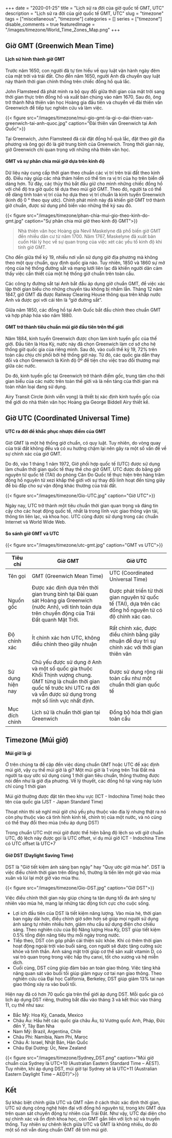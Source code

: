 +++
date = "2020-01-25"
title = "Lịch sử ra đời của giờ quốc tế GMT, UTC"
description = "Lịch sử ra đời của giờ quốc tế GMT, UTC"
slug = "timezone"
tags = ["miscellaneous", "timezone"]
categories = []
series = ["timezone"]
disable_comments = true
featuredImage = "/images/timezone/World_Time_Zones_Map.png"
+++

## Giờ GMT (Greenwich Mean Time)
#### Lịch sử hình thành giờ GMT
Trước năm 1650, con người đã tự tìm hiểu về quy luật vận hành ngày đêm của mặt trời và trái đất. Cho đến năm 1650, người Anh đã chuyển quy luật này thành thời gian chính thống trên chiếc đồng hồ quả lắc.

John Flamsteed đã phát minh ra bộ quy đổi giữa thời gian của mặt trời sang thời gian thực trên đồng hồ và xuất bản chúng vào năm 1670. Sau đó, ông trở thành Nhà thiên văn học Hoàng gia đầu tiên và chuyển về đài thiên văn Greenwich để tiếp tục nghiên cứu và làm việc.

{{< figure src="/images/timezone/mui-gio-gmt-la-gi-o-dai-thien-van-greenwich-tai-anh-quoc.jpg" caption="Đài thiên văn Greenwich tại Anh Quốc">}}

Tại Greenwich, John Flamsteed đã cài đặt đồng hồ quả lắc, đặt theo giờ địa phương và ông gọi đó là giờ trung bình của Greenwich. Trong thời gian này, giờ Greenwich chỉ quan trọng với những nhà thiên văn học.

#### GMT và sự phân chia múi giờ dựa trên kinh độ

Dữ liệu này cung cấp thời gian theo chuẩn các vị trí trên trái đất theo kinh độ. Điều này giúp các nhà thám hiểm có thể tìm ra vị trí của họ trên biển dễ dàng hơn. Từ đây, các thủy thủ bắt đầu giữ cho mình những chiếc đồng hồ với chế độ tra giờ quốc tế dựa theo múi giờ GMT. Theo đó, người ta có thể dễ dàng tính toán vị trí của họ dựa theo vị trí chuẩn là kinh tuyến Greenwich (kinh độ 0 ° theo quy ước). Chính phát minh này đã khiến giờ GMT trở thành giờ chuẩn, được sử dụng phổ biến vào những thế kỷ sau đó.

{{< figure src="/images/timezone/phan-chia-mui-gio-theo-kinh-do-gmt.jpg" caption="Sự phân chia múi giờ theo kinh độ GMT">}}

> Nhà thiên văn học Hoàng gia Nevil Maskelyne đã phổ biến giờ GMT đến nhiều dân cư từ năm 1700. Năm 1767, Maskelyne đã xuất bản cuốn Hải lý học về sự quan trọng của việc xét các yếu tố kinh độ khi tính giờ GMT.

Cho đến giữa thế kỷ 19, nhiều nơi vẫn sử dụng giờ địa phương mà không theo một quy chuẩn, quy định quốc gia nào. Tuy nhiên, 1850 và 1860 sự mở rộng của hệ thống đường sắt và mạng lưới liên lạc đã khiến người dân cảm thấy việc cần thiết của một hệ thống giờ chuẩn trên toàn cầu.

Các công ty đường sắt tại Anh bắt đầu áp dụng giờ chuẩn GMT, để việc xác lập thời gian biểu cho những chuyến tàu không bị nhầm lẫn. Tháng 12 năm 1847, giờ GMT đã được Railway Clearing House thông qua trên khắp nước Anh và được gọi với cái tên là “giờ đường sắt”.

Giữa năm 1850, các đồng hồ tại Anh Quốc bắt đầu chỉnh theo chuẩn GMT và hợp pháp hóa vào năm 1880.

#### GMT trở thành tiêu chuẩn múi giờ đầu tiên trên thế giới

Năm 1884, kinh tuyến Greenwich được chọn làm kinh tuyến gốc của thế giới. Đầu tiên là Hoa Kỳ, nước này đã chọn Greenwich làm cơ sở cho hệ thống giờ quốc gia của riêng mình. Sau đó, vào cuối thế kỷ 19, 72% trên toàn cầu chịu chi phối bởi hệ thống giờ này. Từ đó, các quốc gia dần thay đổi và chọn Greenwich là Kinh độ 0º để tiện cho việc trao đổi thương mại giữa các nước.

Do đó, kinh tuyến gốc tại Greenwich trở thành điểm gốc, trung tâm cho thời gian biểu của các nước trên toàn thế giới và là nền tảng của thời gian mà toàn nhân loại đang sử dụng.

Airy Transit Circle (kính viễn vọng) là thiết bị xác định kinh tuyến gốc của thế giới do nhà thiên văn học Hoàng gia George Biddell Airy thiết kế.

## Giờ UTC (Coordinated Universal Time)
#### UTC ra đời để khắc phục nhược điểm của GMT
Giờ GMT là một hệ thống giờ chuẩn, có quy luật. Tuy nhiên, do vòng quay của trái đất không đều và có xu hướng chậm lại nên gây ra một số vấn đề về sự chính xác của giờ GMT.

Do đó, vào 1 tháng 1 năm 1972, Giờ phối hợp quốc tế (UTC) được sử dụng làm chuẩn thời gian quốc tế thay thế cho giờ GMT. UTC được đo bằng giờ nguyên tử quốc tế (TAI) do phòng Cân Đo Quốc tế thực hiện trên hàng trăm đồng hồ nguyên tử xezi khắp thế giới với sự thay đổi linh hoạt đến từng giây đề bù đắp cho sự vận động khác thường của trái đất.

{{< figure src="/images/timezone/Gio-UTC.jpg" caption="Giờ UTC">}}

Ngày nay, UTC trở thành một tiêu chuẩn thời gian quan trọng và đáng tin cậy cho các hoạt động quốc tế, nhất là trong lĩnh vực giao thông vận tải, thông tin liên lạc, và khoa học. UTC cũng được sử dụng trong các chuẩn Internet và World Wide Web.

#### So sánh giờ GMT và UTC

{{< figure src="/images/timezone/utc-gmt.jpg" caption="GMT vs UTC">}}

| Tiêu chí         | Giờ GMT                                                                                                                                                                                    | Giờ UTC                                                                                                   |
|------------------|--------------------------------------------------------------------------------------------------------------------------------------------------------------------------------------------|-----------------------------------------------------------------------------------------------------------|
| Tên gọi          | GMT (Greenwich Mean Time)                                                                                                                                                                  | UTC (Coordinated Universal Time)                                                                          |
| Nguồn gốc        | Được xác định dựa trên thời gian trung bình tại Đài quan sát Hoàng gia Greenwich (nước Anh), với tính toán dựa trên chuyển động của Trái Đất quanh Mặt Trời.                               | Được phát triển từ thời gian nguyên tử quốc tế (TAI), dựa trên các đồng hồ nguyên tử có độ chính xác cao. |
| Độ chính xác     | Ít chính xác hơn UTC, không điều chỉnh theo giây nhuận                                                                                                                                     | Rất chính xác, được điều chỉnh bằng giây nhuận để duy trì sự chính xác với thời gian thiên văn            |
| Sử dụng hiện nay | Chủ yếu được sử dụng ở Anh và một số quốc gia thuộc Khối Thịnh vượng chung. GMT từng là chuẩn thời gian quốc tế trước khi UTC ra đời và vẫn được sử dụng trong một số lĩnh vực nhất định.  | Được sử dụng rộng rãi toàn cầu như một chuẩn thời gian quốc tế                                            |
| Mục đích chính   | Lịch sử là chuẩn thời gian tại Greenwich                                                                                                                                                   | Đồng bộ hóa thời gian toàn cầu                                                                            |


## Timezone (Múi giờ)
#### Múi giờ là gì
Ở trên chúng ta đề cập đến việc dùng chuẩn GMT hoặc UTC để xác định múi giờ, vậy cụ thể múi giờ là gì? Một múi giờ là 1 vùng trên Trái Đất mà người ta quy ước sử dụng cùng 1 thời gian tiêu chuẩn, thông thường được nói đến như là giờ địa phương. Về lý thuyết, các đồng hồ tại vùng này luôn chỉ cùng 1 thời gian

Múi giờ thường được đặt tên theo khu vực (ICT - Indochina Time) hoặc theo tên của quốc gia (JST - Japan Standard Time)

Thoạt nhìn thì sẽ nghĩ múi giờ chủ yếu phụ thuộc vào địa lý nhưng thật ra nó còn phụ thuộc vào cả tình hình kinh tế, chính trị của một nước, và nó cũng có thể thay đổi theo mùa (nếu áp dụng DST)

Trong chuẩn UTC một múi giờ được thể hiện bằng độ lệch so với giờ chuẩn UTC, độ lệch này được gọi là UTC offset, ví dụ múi giờ ICT - Indochina Time có UTC offset là UTC+7

#### Giờ DST (Daylight Saving Time)
DST là "Giờ tiết kiệm ánh sáng ban ngày" hay "Quy ước giờ mùa hè". DST là việc điều chỉnh thời gian trên đồng hồ, thường là tiến lên một giờ vào mùa xuân và lùi lại một giờ vào mùa thu.

{{< figure src="/images/timezone/Gio-DST.jpg" caption="Giờ DST">}}

Việc điều chỉnh thời gian này giúp chúng ta tận dụng tối đa ánh sáng tự nhiên vào mùa hè, mang lại những tác động tích cực cho cuộc sống.

+ Lợi ích đầu tiên của DST là tiết kiệm năng lượng. Vào mùa hè, thời gian ban ngày dài hơn, điều chỉnh giờ sớm hơn sẽ giúp mọi người sử dụng ánh sáng tự nhiên nhiều hơn, giảm nhu cầu sử dụng điện cho chiếu sáng. Theo nghiên cứu của Bộ Năng lượng Hoa Kỳ, DST giúp tiết kiệm 0.5% tổng điện năng tiêu thụ mỗi ngày trong nước.
+ Tiếp theo, DST còn góp phần cải thiện sức khỏe. Khi có thêm thời gian hoạt động ngoài trời vào buổi sáng, con người sẽ được tăng cường sức khỏe và tinh thần. Ánh sáng mặt trời giúp cơ thể sản xuất vitamin D, có vai trò quan trọng trong việc hấp thụ canxi, tốt cho xương và hệ miễn dịch.
+ Cuối cùng, DST cũng giúp đảm bảo an toàn giao thông. Việc tăng khả năng quan sát vào buổi tối giúp giảm nguy cơ tai nạn giao thông. Theo nghiên cứu của Đại học California, Berkeley, DST giúp giảm 13% tai nạn giao thông xảy ra vào buổi tối.

Hiện nay đã có hơn 70 quốc gia trên thế giới áp dụng DST. Mỗi quốc gia có lịch áp dụng DST riêng, thường bắt đầu vào tháng 3 và kết thúc vào tháng 11, cụ thể như sau:
+ Bắc Mỹ: Hoa Kỳ, Canada, Mexico
+ Châu Âu: Hầu hết các quốc gia châu Âu, từ Vương quốc Anh, Pháp, Đức đến Ý, Tây Ban Nha
+ Nam Mỹ: Brazil, Argentina, Chile
+ Châu Phi: Namibia, Nam Phi, Maroc
+ Châu Á: Israel, Nhật Bản, Hàn Quốc
+ Châu Đại Dương: Úc, New Zealand

{{< figure src="/images/timezone/Sydney_DST.png" caption="Múi giờ chuẩn của Sydney là UTC+10 (Australian Eastern Standard Time – AEST). Tuy nhiên, khi áp dụng DST, múi giờ tại Sydney sẽ là UTC+11 (Australian Eastern Daylight Time – AEDT)">}}

## Kết
Sự khác biệt chính giữa UTC và GMT nằm ở cách thức xác định thời gian, UTC sử dụng công nghệ hiện đại với đồng hồ nguyên tử, trong khi GMT dựa trên quan sát chuyển động tự nhiên của Trái Đất. Như vậy, UTC đại diện cho sự chính xác và ổn định khoa học, còn GMT gắn liền với lịch sử và truyền thống.
Tuy nhiên sự chênh lệch giữa UTC và GMT là không nhiều, do đó một số nơi vẫn dùng chuẩn GMT để tính múi giờ.